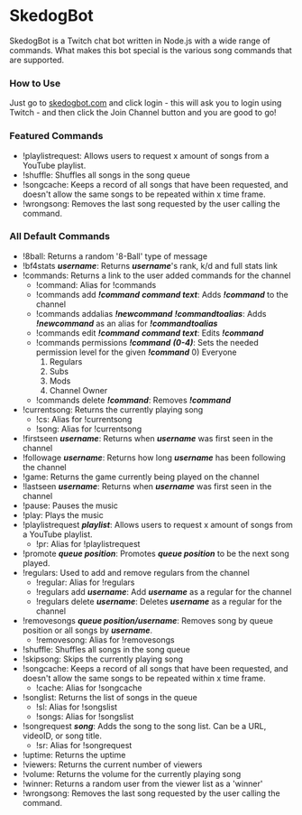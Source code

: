 # SkedogBot
SkedogBot is a Twitch chat bot written in Node.js with a wide range of commands. What makes this bot special is the various song commands that are supported.

### How to Use
Just go to [skedogbot.com](http://skedogbot.com) and click login - this will ask you to login using Twitch - and then click the Join Channel button and you are good to go!

### Featured Commands
* !playlistrequest: Allows users to request x amount of songs from a YouTube playlist.
* !shuffle: Shuffles all songs in the song queue
* !songcache: Keeps a record of all songs that have been requested, and doesn't allow the same songs to be repeated within x time frame.
* !wrongsong: Removes the last song requested by the user calling the command.

### All Default Commands
* !8ball: Returns a random '8-Ball' type of message
* !bf4stats **_username_**: Returns **_username_**'s rank, k/d and full stats link
* !commands: Returns a link to the user added commands for the channel
  * !command: Alias for !commands
  * !commands add **_!command_** **_command text_**: Adds **_!command_** to the channel
  * !commands addalias **_!newcommand_** **_!commandtoalias_**: Adds **_!newcommand_** as an alias for **_!commandtoalias_**
  * !commands edit **_!command_** **_command text_**: Edits **_!command_**
  * !commands permissions **_!command_** **_(0-4)_**: Sets the needed permission level for the given **_!command_**
    0) Everyone
    1) Regulars
    2) Subs
    3) Mods
    4) Channel Owner
  * !commands delete **_!command_**: Removes **_!command_**
* !currentsong: Returns the currently playing song
  * !cs: Alias for !currentsong
  * !song: Alias for !currentsong
* !firstseen **_username_**: Returns when **_username_** was first seen in the channel
* !followage **_username_**: Returns how long **_username_** has been following the channel
* !game: Returns the game currently being played on the channel
* !lastseen **_username_**: Returns when **_username_** was first seen in the channel
* !pause: Pauses the music
* !play: Plays the music
* !playlistrequest **_playlist_**: Allows users to request x amount of songs from a YouTube playlist.
  * !pr: Alias for !playlistrequest
* !promote **_queue position_**: Promotes **_queue position_** to be the next song played.
* !regulars: Used to add and remove regulars from the channel
  * !regular: Alias for !regulars
  * !regulars add **_username_**: Add **_username_** as a regular for the channel
  * !regulars delete **_username_**: Deletes **_username_** as a regular for the channel
* !removesongs **_queue position/username_**: Removes song by queue position or all songs by **_username_**.
  * !removesong: Alias for !removesongs
* !shuffle: Shuffles all songs in the song queue
* !skipsong: Skips the currently playing song
* !songcache: Keeps a record of all songs that have been requested, and doesn't allow the same songs to be repeated within x time frame.
  * !cache: Alias for !songcache
* !songlist: Returns the list of songs in the queue
  * !sl: Alias for !songslist
  * !songs: Alias for !songslist
* !songrequest **_song_**: Adds the song to the song list. Can be a URL, videoID, or song title.
  * !sr: Alias for !songrequest
* !uptime: Returns the uptime
* !viewers: Returns the current number of viewers
* !volume: Returns the volume for the currently playing song
* !winner: Returns a random user from the viewer list as a 'winner'
* !wrongsong: Removes the last song requested by the user calling the command.